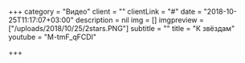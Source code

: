 +++
category = "Видео"
client = ""
clientLink = "#"
date = "2018-10-25T11:17:07+03:00"
description = nil
img = []
imgpreview = ["/uploads/2018/10/25/2stars.PNG"]
subtitle = ""
title = "К звёздам"
youtube = "M-tmF_qFCDI"

+++
